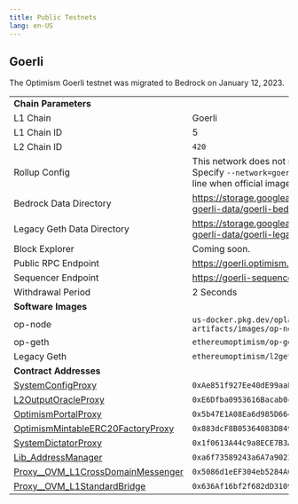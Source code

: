 ```yaml
---
title: Public Testnets
lang: en-US
---
```


## Goerli

The Optimism Goerli testnet was migrated to Bedrock on January 12, 2023.

<table width="100%">
    <tbody>
        <tr>
            <td colspan="2"><strong>Chain Parameters</strong></td>
        </tr>
        <tr>
            <td>L1 Chain</td>
            <td>Goerli</td>
        </tr>
        <tr>
            <td>L1 Chain ID</td>
            <td>5</td>
        </tr>
        <tr>
            <td>L2 Chain ID</td>
            <td><code>420</code></td>
        </tr>
        <tr>
            <td>Rollup Config</td>
            <td>This network does not require a rollup config. Specify <code>--network=goerli</code> on the command line
                when official images are released.
            </td>
        </tr>
        <tr>
            <td>Bedrock Data Directory</td>
            <td><a href="https://storage.googleapis.com/oplabs-goerli-data/goerli-bedrock.tar">https://storage.googleapis.com/oplabs-goerli-data/goerli-bedrock.tar</a>
            </td>
        </tr>
        <tr>
            <td>Legacy Geth Data Directory</td>
            <td><a href="https://storage.googleapis.com/oplabs-goerli-data/goerli-legacy-archival.tar">https://storage.googleapis.com/oplabs-goerli-data/goerli-legacy-archival.tar</a>
            </td>
        </tr>
        <tr>
            <td>Block Explorer</td>
            <td>Coming soon.</td>
        </tr>
        <tr>
            <td>Public RPC Endpoint</td>
            <td>
                <a href="https://goerli.optimism.io">https://goerli.optimism.io</a>
            </td>
        </tr>
        <tr>
            <td>Sequencer Endpoint</td>
            <td>
                <a href="https://goerli-sequencer.optimism.io">https://goerli-sequencer.optimism.io</a>
            </td>
        </tr>
        <tr>
            <td>Withdrawal Period</td>
            <td>2 Seconds</td>
        </tr>
        <tr>
            <td colspan="2"><strong>Software Images</strong></td>
        </tr>
        <tr>
            <td>op-node</td>
            <td><code>us-docker.pkg.dev/oplabs-tools-artifacts/images/op-node:v0.10.9</code></td>
        </tr>
        <tr>
            <td>op-geth</td>
            <td><code>ethereumoptimism/op-geth:v1.10.26-166f27c</code></td>
        </tr>
        <tr>
            <td>Legacy Geth</td>
            <td><code>ethereumoptimism/l2geth:0.5.29</code></td>
        </tr>
        <tr>
            <td colspan="2"><strong>Contract Addresses</strong></td>
        </tr>
        <tr>
            <td><a href="https://goerli.etherscan.io/address/0xAe851f927Ee40dE99aaBb7461C00f9622ab91d60">SystemConfigProxy</a>
            </td>
            <td><code>0xAe851f927Ee40dE99aaBb7461C00f9622ab91d60</code></td>
        </tr>
        <tr>
            <td><a href="https://goerli.etherscan.io/address/0xE6Dfba0953616Bacab0c9A8ecb3a9BBa77FC15c0">L2OutputOracleProxy</a>
            </td>
            <td><code>0xE6Dfba0953616Bacab0c9A8ecb3a9BBa77FC15c0</code></td>
        </tr>
        <tr>
            <td><a href="https://goerli.etherscan.io/address/0x5b47E1A08Ea6d985D6649300584e6722Ec4B1383">OptimismPortalProxy</a>
            </td>
            <td><code>0x5b47E1A08Ea6d985D6649300584e6722Ec4B1383</code></td>
        </tr>
        <tr>
            <td><a href="https://goerli.etherscan.io/address/0x883dcF8B05364083D849D8bD226bC8Cb4c42F9C5">OptimismMintableERC20FactoryProxy</a>
            </td>
            <td><code>0x883dcF8B05364083D849D8bD226bC8Cb4c42F9C5</code></td>
        </tr>
        <tr>
            <td><a href="https://goerli.etherscan.io/address/0x1f0613A44c9a8ECE7B3A2e0CdBdF0F5B47A50971">SystemDictatorProxy</a>
            </td>
            <td><code>0x1f0613A44c9a8ECE7B3A2e0CdBdF0F5B47A50971</code></td>
        </tr>
        <tr>
            <td>
                <a href="https://goerli.etherscan.io/address/0xa6f73589243a6A7a9023b1Fa0651b1d89c177111">Lib_AddressManager</a>
            </td>
            <td>
                <code>0xa6f73589243a6A7a9023b1Fa0651b1d89c177111</code>
            </td>
        </tr>
        <tr>
            <td>
                <a href="https://goerli.etherscan.io/address/0x5086d1eEF304eb5284A0f6720f79403b4e9bE294">Proxy__OVM_L1CrossDomainMessenger</a>
            </td>
            <td>
                <code>0x5086d1eEF304eb5284A0f6720f79403b4e9bE294</code>
            </td>
        </tr>
        <tr>
            <td>
                <a href="https://goerli.etherscan.io/address/0x636Af16bf2f682dD3109e60102b8E1A089FedAa8">Proxy__OVM_L1StandardBridge</a>
            </td>
            <td>
                <code>0x636Af16bf2f682dD3109e60102b8E1A089FedAa8</code>
            </td>
        </tr>
    </tbody>
</table>